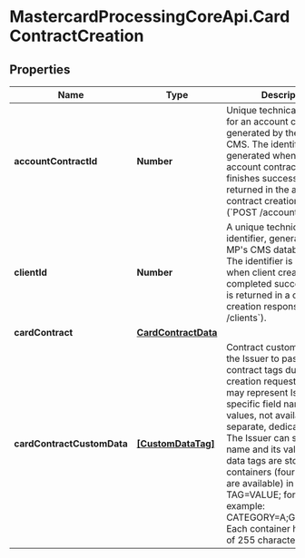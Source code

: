 # MastercardProcessingCoreApi.CardContractCreation

## Properties

Name | Type | Description | Notes
------------ | ------------- | ------------- | -------------
**accountContractId** | **Number** | Unique technical identifier for an account contract generated by the MP&#39;s CMS. The identifier is generated when the account contract creation finishes successfully and is returned in the account contract creation response (&#x60;POST /accounts&#x60;).  | 
**clientId** | **Number** | A unique technical client identifier, generated by the MP&#39;s CMS database engine. The identifier is generated when client creation is completed successfully and is returned in a client creation response (&#x60;POST /clients&#x60;).  | [optional] 
**cardContract** | [**CardContractData**](CardContractData.md) |  | 
**cardContractCustomData** | [**[CustomDataTag]**](CustomDataTag.md) | Contract custom data allow the Issuer to pass specific contract tags during the creation request. The tags may represent Issuer-specific field names and values, not available as separate, dedicated fields. The Issuer can specify a tag name and its value.  Custom data tags are stored in fixed containers (four containers are available) in a TAG&#x3D;VALUE; format (for example: CATEGORY&#x3D;A;GROUP&#x3D;G1;).  Each container has a length of 255 characters.  | [optional] 


